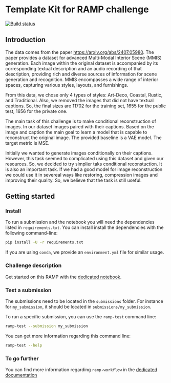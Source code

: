 # Template Kit for RAMP challenge

[![Build status](https://github.com/ramp-kits/template-kit/actions/workflows/test.yml/badge.svg)](https://github.com/ramp-kits/template-kit/actions/workflows/test.yml)

## Introduction

The data comes from the paper https://arxiv.org/abs/2407.05980. The paper provides a dataset for advanced Multi-Modal Interior Scene (MMIS) generation. Each image within the original dataset is accompanied by its corresponding textual description and an audio recording of that description, providing rich and diverse sources of information for scene generation and recognition. MMIS encompasses a wide range of interior
spaces, capturing various styles, layouts, and furnishings.

From this data, we chose only 4 types of styles: Art-Deco, Coastal, Rustic, and Traditional. Also, we removed the images that did not have textual captions. So, the final sizes are 11702 for the training set, 1655 for the public test, 1656 for the private one.

The main task of this challenge is to make conditional reconstruction of images. In our dataset images paired with their captions. Based on the image and caption the main goal to learn a model that is capable to reconstruct the original image. The provided baseline is a VAE model. The target metric is MSE. 

Initially we wanted to generate images conditionally on their captions. However, this task seemed to complicated using this dataset and given our resources. So, we decided to try simplier taks conditional reconstuction. It is also an important task. If we had a good model for image reconstruction we could use it in severeal ways like restoring, compression images and improving their quality. So, we believe that the task is still useful.



## Getting started

### Install

To run a submission and the notebook you will need the dependencies listed
in `requirements.txt`. You can install install the dependencies with the
following command-line:

```bash
pip install -U -r requirements.txt
```

If you are using `conda`, we provide an `environment.yml` file for similar
usage.

### Challenge description

Get started on this RAMP with the
[dedicated notebook](template_starting_kit.ipynb).

### Test a submission

The submissions need to be located in the `submissions` folder. For instance
for `my_submission`, it should be located in `submissions/my_submission`.

To run a specific submission, you can use the `ramp-test` command line:

```bash
ramp-test --submission my_submission
```

You can get more information regarding this command line:

```bash
ramp-test --help
```

### To go further

You can find more information regarding `ramp-workflow` in the
[dedicated documentation](https://paris-saclay-cds.github.io/ramp-docs/ramp-workflow/stable/using_kits.html)
